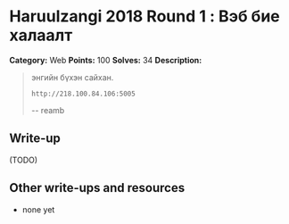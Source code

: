 # Haruulzangi 2018 Round 1 : Вэб бие халаалт 

**Category:** Web
**Points:** 100
**Solves:** 34
**Description:**

>энгийн бүхэн сайхан.
>
>`http://218.100.84.106:5005`
>
>
>--
>reamb


## Write-up

(TODO)

## Other write-ups and resources

* none yet
